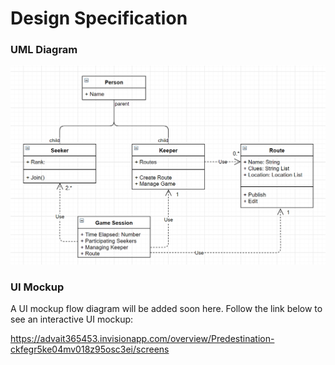 # Design Specification

### UML Diagram

![class diagram](https://github.com/calvin-cs262-fall2020-teamG/predestination-project/blob/master/images/UML.png)

### UI Mockup
A UI mockup flow diagram will be added soon here. Follow the link below to see an interactive UI mockup:

https://advait365453.invisionapp.com/overview/Predestination-ckfegr5ke04mv018z95osc3ei/screens
